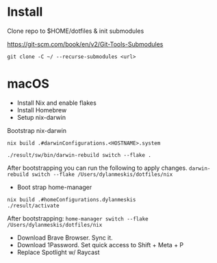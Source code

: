 # Install


Clone repo to $HOME/dotfiles & init submodules

https://git-scm.com/book/en/v2/Git-Tools-Submodules

```
git clone -C ~/ --recurse-submodules <url> 

```

# macOS
- Install Nix and enable flakes
- Install Homebrew
- Setup nix-darwin

Bootstrap nix-darwin
```
nix build .#darwinConfigurations.<HOSTNAME>.system

./result/sw/bin/darwin-rebuild switch --flake .

```

After bootstrapping you can run the following to apply changes.
`darwin-rebuild switch --flake /Users/dylanmeskis/dotfiles/nix`

- Boot strap home-manager
```
nix build .#homeConfigurations.dylanmeskis
./result/activate

```

After bootstrapping:
`home-manager switch --flake /Users/dylanmeskis/dotfiles/nix`

- Download Brave Browser. Sync it.
- Download 1Password. Set quick access to Shift + Meta + P
- Replace Spotlight w/ Raycast
